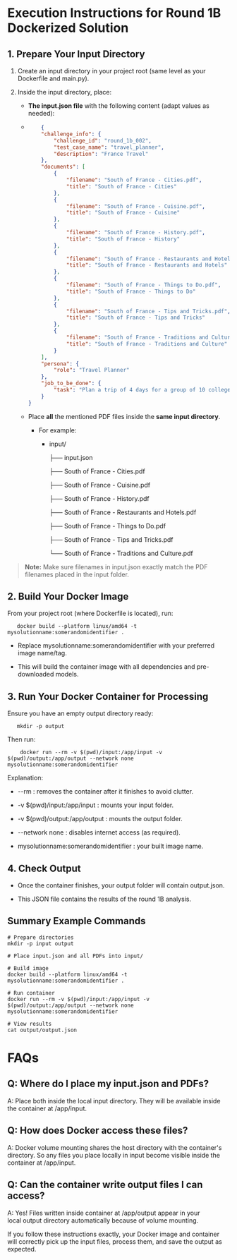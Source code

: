 Execution Instructions for Round 1B Dockerized Solution
=======================================================

1\. Prepare Your Input Directory
--------------------------------

1.  Create an input directory in your project root (same level as your Dockerfile and main.py).
    
2.  Inside the input directory, place:
    
    *   **The input.json file** with the following content (adapt values as needed):
        
    *   
        ```json 
            {
            "challenge_info": {
                "challenge_id": "round_1b_002",
                "test_case_name": "travel_planner",
                "description": "France Travel"
            },
            "documents": [
                {
                    "filename": "South of France - Cities.pdf",
                    "title": "South of France - Cities"
                },
                {
                    "filename": "South of France - Cuisine.pdf",
                    "title": "South of France - Cuisine"
                },
                {
                    "filename": "South of France - History.pdf",
                    "title": "South of France - History"
                },
                {
                    "filename": "South of France - Restaurants and Hotels.pdf",
                    "title": "South of France - Restaurants and Hotels"
                },
                {
                    "filename": "South of France - Things to Do.pdf",
                    "title": "South of France - Things to Do"
                },
                {
                    "filename": "South of France - Tips and Tricks.pdf",
                    "title": "South of France - Tips and Tricks"
                },
                {
                    "filename": "South of France - Traditions and Culture.pdf",
                    "title": "South of France - Traditions and Culture"
                }
            ],
            "persona": {
                "role": "Travel Planner"
            },
            "job_to_be_done": {
                "task": "Plan a trip of 4 days for a group of 10 college friends."
            }
        }
        ```
        
    *   Place **all** the mentioned PDF files inside the **same input directory**.
        
        *   For example:
            
            *   input/
                
                ├── input.json
                
                ├── South of France - Cities.pdf
                
                ├── South of France - Cuisine.pdf
                
                ├── South of France - History.pdf
                
                ├── South of France - Restaurants and Hotels.pdf
                
                ├── South of France - Things to Do.pdf
                
                ├── South of France - Tips and Tricks.pdf
                
                └── South of France - Traditions and Culture.pdf
                

> **Note:** Make sure filenames in input.json exactly match the PDF filenames placed in the input folder.

2\. Build Your Docker Image
---------------------------

From your project root (where Dockerfile is located), run:

```console
   docker build --platform linux/amd64 -t mysolutionname:somerandomidentifier .   
   ```

*   Replace mysolutionname:somerandomidentifier with your preferred image name/tag.
    
*   This will build the container image with all dependencies and pre-downloaded models.
    

3\. Run Your Docker Container for Processing
--------------------------------------------

Ensure you have an empty output directory ready:

```console
   mkdir -p output   
   ```

Then run:

```console   
    docker run --rm -v $(pwd)/input:/app/input -v $(pwd)/output:/app/output --network none mysolutionname:somerandomidentifier  

```

Explanation:

*   \--rm : removes the container after it finishes to avoid clutter.
    
*   \-v $(pwd)/input:/app/input : mounts your input folder.
    
*   \-v $(pwd)/output:/app/output : mounts the output folder.
    
*   \--network none : disables internet access (as required).
    
*   mysolutionname:somerandomidentifier : your built image name.
    

4\. Check Output
----------------

*   Once the container finishes, your output folder will contain output.json.
    
*   This JSON file contains the results of the round 1B analysis.
    

Summary Example Commands
------------------------

```console  
# Prepare directories  
mkdir -p input output  

# Place input.json and all PDFs into input/  

# Build image  
docker build --platform linux/amd64 -t mysolutionname:somerandomidentifier .  

# Run container  
docker run --rm -v $(pwd)/input:/app/input -v $(pwd)/output:/app/output --network none mysolutionname:somerandomidentifier  

# View results  
cat output/output.json   
```

FAQs
====

Q: Where do I place my input.json and PDFs?
-------------------------------------------

A: Place both inside the local input directory. They will be available inside the container at /app/input.

Q: How does Docker access these files?
--------------------------------------

A: Docker volume mounting shares the host directory with the container's directory. So any files you place locally in input become visible inside the container at /app/input.

Q: Can the container write output files I can access?
-----------------------------------------------------

A: Yes! Files written inside container at /app/output appear in your local output directory automatically because of volume mounting.

If you follow these instructions exactly, your Docker image and container will correctly pick up the input files, process them, and save the output as expected.